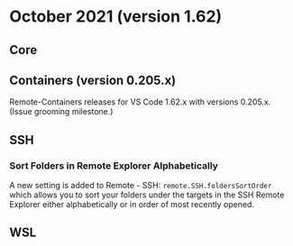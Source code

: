 # October 2021 (version 1.62)

## Core

## Containers (version 0.205.x)

Remote-Containers releases for VS Code 1.62.x with versions 0.205.x. (Issue grooming milestone.)

## SSH

### Sort Folders in Remote Explorer Alphabetically

A new setting is added to Remote - SSH: `remote.SSH.foldersSortOrder` which allows you to sort your folders under the targets in the SSH Remote Explorer either alphabetically or in order of most recently opened.



## WSL
